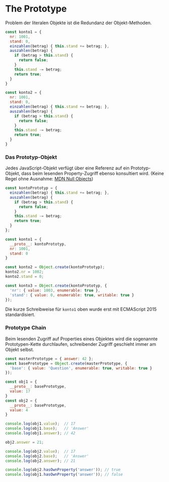 # The Prototype

Problem der literalen Objekte ist die Redundanz der Objekt-Methoden.

```js
const konto1 = {
  nr: 1001,
  stand: 0,
  einzahlen(betrag) { this.stand += betrag; },
  auszahlen(betrag) {
    if (betrag > this.stand) {
      return false;
    }
    this.stand -= betrag;
    return true;
  }
}

const konto2 = {
  nr: 1001,
  stand: 0,
  einzahlen(betrag) { this.stand += betrag; },
  auszahlen(betrag) {
    if (betrag > this.stand) {
      return false;
    }
    this.stand -= betrag;
    return true;
  }
}
```

### Das Prototyp-Objekt

Jedes JavaScript-Objekt verfügt über eine Referenz auf ein Prototyp-Objekt, dass beim
lesenden Property-Zugriff ebenso konsultiert wird. (Keine Regel ohne Ausnahme: [MDN Null Objects](https://developer.mozilla.org/en-US/docs/Web/JavaScript/Reference/Global_Objects/Object/create#custom_and_null_objects))

```js
const kontoPrototyp = {
  einzahlen(betrag) { this.stand += betrag; },
  auszahlen(betrag) {
    if (betrag > this.stand) {
      return false;
    }
    this.stand -= betrag;
    return true;
  }
};

const konto1 = {
  __proto__: kontoPrototyp,
  nr: 1001,
  stand: 0
}

const konto2 = Object.create(kontoPrototyp);
konto2.nr = 1002;
konto2.stand = 0;

const konto3 = Object.create(kontoPrototyp, {
  'nr': { value: 1003, enumerable: true },
  'stand': { value: 0, enumerable: true, writable: true }
});
```

Die kurze Schreibweise für ```konto1``` oben wurde erst mit ECMAScript 2015 standardisiert.

### Prototype Chain

Beim lesenden Zugriff auf Properties eines Objektes wird die sogenannte Prototypen-Kette
durchlaufen, schreibender Zugriff geschieht immer am Objekt selbst.

```js
const masterPrototype = { answer: 42 };
const basePrototype = Object.create(masterPrototype, {
  'base': { value: 'Question', enumerable: true, writable: true }
});

const obj1 = {
  __proto__: basePrototype,
  value: 17
}
const obj2 = {
  __proto__: basePrototype,
  value: 4
}

console.log(obj1.value);  // 17
console.log(obj1.base);   // 'Answer'
console.log(obj1.answer); // 42

obj2.answer = 21;

console.log(obj2.value);  // 17
console.log(obj2.base);   // 'Answer'
console.log(obj2.answer); // 21

console.log(obj2.hasOwnProperty('answer')); // true
console.log(obj1.hasOwnProperty('answer')); // false
```
